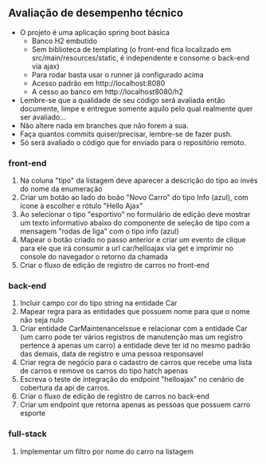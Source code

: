 ## Avaliação de desempenho técnico

* O projeto é uma aplicação spring boot básica
    * Banco H2 embutido
    * Sem biblioteca de templating (o front-end fica localizado em src/main/resources/static, é independente e consome o back-end via ajax)
    * Para rodar basta usar o runner já configurado acima
    * Acesso padrão em http://localhost:8080
    * A cesso ao banco em http://localhost8080/h2
* Lembre-se que a qualidade de seu código será avaliada então documente, limpe e entregue somente 
aquilo pelo qual realmente quer ser avaliado...
* Não altere nada em branches que não forem a sua.
* Faça quantos commits quiser/precisar, lembre-se de fazer push. 
* Só será avaliado o código que for enviado para o repositório remoto.

### front-end

1. Na coluna "tipo" da listagem deve aparecer a descrição do tipo ao invés do nome da enumeração
2. Criar um botão ao lado do boão "Novo Carro" do tipo Info (azul), com ícone à escolher e rótulo "Hello Ajax"
3. Ao selecionar o tipo "esportivo" no formulário de edição deve mostrar um texto informativo abaixo do componente de seleção de tipo com a mensagem "rodas de liga" com o tipo info (azul)
4. Mapear o botão criado no passo anterior e criar um evento de clique para ele que irá consumir a url car/helloajax via get e imprimir no console do navegador o retorno da chamada
5. Criar o fluxo de edição de registro de carros no front-end

### back-end

1. Incluir campo cor do tipo string na entidade Car
2. Mapear regra para as entidades que possuem nome para que o nome não seja nulo
3. Criar entidade CarMaintenanceIssue e relacionar com a entidade Car (um carro pode ter vários registros de manutenção mas um registro pertence à apenas um carro) a entidade deve ter id no mesmo padrão das demais, data de registro e uma pessoa responsavel
4. Criar regra de negócio para o cadastro de carros que recebe uma lista de carros e remove os carros do tipo hatch apenas
5. Escreva o teste de integração do endpoint "helloajax" no cenário de cobertura da api de carros.
6. Criar o fluxo de edição de registro de carros no back-end
7. Criar um endpoint que retorna apenas as pessoas que possuem carro esporte

### full-stack

1. Implementar um filtro por nome do carro na listagem

